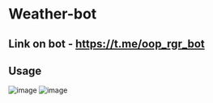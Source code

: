# Weather-bot
## Link on bot - https://t.me/oop_rgr_bot
## Usage 
![image](https://user-images.githubusercontent.com/69929490/212441355-d1d6b003-ca71-4d9f-9d00-a235f3139bd7.png)
![image](https://user-images.githubusercontent.com/69929490/212441292-c19e8dd6-631e-4e26-a790-6dc499c2a353.png)
